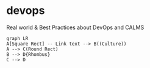 # devops
Real world &amp; Best Practices about DevOps and CALMS 

```mermaid
graph LR
A[Square Rect] -- Link text --> B((Culture))
A --> C(Round Rect)
B --> D{Rhombus}
C --> D
```